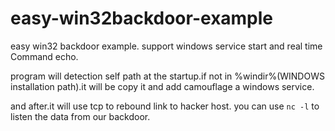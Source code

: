 # easy-win32backdoor-example

easy win32 backdoor example. support windows service start and real time Command echo.

program will detection self path at the startup.if not in %windir%(WINDOWS installation path).it will be copy it and add camouflage a windows service.

and after.it will use tcp to rebound link to hacker host. you can use `nc -l` to listen the data from our backdoor.

